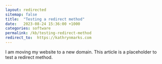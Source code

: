 ```yaml
---
layout: redirected
sitemap: false
title:  "Testing a redirect method"
date:   2023-08-24 15:36:00 +1000
categories: software
permalink: /kb/testing-redirect-method
redirect_to:  https://kathrynmarks.com
---
```


I am moving my website to a new domain. This article is a placeholder to test a redirect method.
